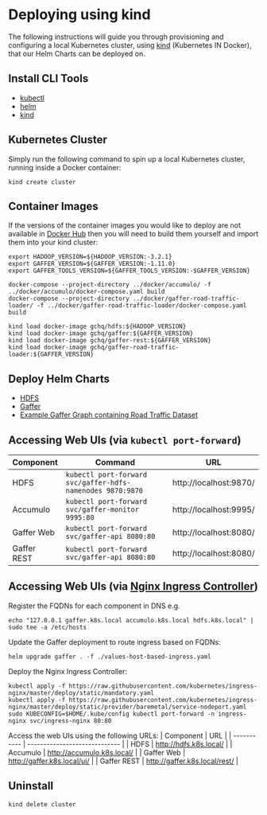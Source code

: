 # Deploying using kind

The following instructions will guide you through provisioning and configuring a local Kubernetes cluster, using [kind](https://kind.sigs.k8s.io/) (Kubernetes IN Docker), that our Helm Charts can be deployed on.


## Install CLI Tools

* [kubectl](https://kubernetes.io/docs/tasks/tools/install-kubectl/)
* [helm](https://github.com/helm/helm/releases)
* [kind](https://kind.sigs.k8s.io/docs/user/quick-start/)


## Kubernetes Cluster

Simply run the following command to spin up a local Kubernetes cluster, running inside a Docker container:
```
kind create cluster
```


## Container Images

If the versions of the container images you would like to deploy are not available in [Docker Hub](https://hub.docker.com/u/gchq) then you will need to build them yourself and import them into your kind cluster:
```
export HADOOP_VERSION=${HADOOP_VERSION:-3.2.1}
export GAFFER_VERSION=${GAFFER_VERSION:-1.11.0}
export GAFFER_TOOLS_VERSION=${GAFFER_TOOLS_VERSION:-$GAFFER_VERSION}

docker-compose --project-directory ../docker/accumulo/ -f ../docker/accumulo/docker-compose.yaml build
docker-compose --project-directory ../docker/gaffer-road-traffic-loader/ -f ../docker/gaffer-road-traffic-loader/docker-compose.yaml build

kind load docker-image gchq/hdfs:${HADOOP_VERSION}
kind load docker-image gchq/gaffer:${GAFFER_VERSION}
kind load docker-image gchq/gaffer-rest:${GAFFER_VERSION}
kind load docker-image gchq/gaffer-road-traffic-loader:${GAFFER_VERSION}
```


## Deploy Helm Charts

* [HDFS](hdfs/docs/kind-deployment.md)
* [Gaffer](gaffer/docs/kind-deployment.md)
* [Example Gaffer Graph containing Road Traffic Dataset](gaffer-road-traffic/docs/kind-deployment.md)


## Accessing Web UIs (via `kubectl port-forward`)

| Component   | Command                                                    | URL                    |
| ----------- | ---------------------------------------------------------- | ---------------------- |
| HDFS        | `kubectl port-forward svc/gaffer-hdfs-namenodes 9870:9870` | http://localhost:9870/ |
| Accumulo    | `kubectl port-forward svc/gaffer-monitor 9995:80`          | http://localhost:9995/ |
| Gaffer Web  | `kubectl port-forward svc/gaffer-api 8080:80`              | http://localhost:8080/ |
| Gaffer REST | `kubectl port-forward svc/gaffer-api 8080:80`              | http://localhost:8080/ |

## Accessing Web UIs (via [Nginx Ingress Controller](https://github.com/kubernetes/ingress-nginx))

Register the FQDNs for each component in DNS e.g.
```
echo "127.0.0.1 gaffer.k8s.local accumulo.k8s.local hdfs.k8s.local" | sudo tee -a /etc/hosts
```

Update the Gaffer deployment to route ingress based on FQDNs:
```
helm upgrade gaffer . -f ./values-host-based-ingress.yaml
```

Deploy the Nginx Ingress Controller:
```
kubectl apply -f https://raw.githubusercontent.com/kubernetes/ingress-nginx/master/deploy/static/mandatory.yaml
kubectl apply -f https://raw.githubusercontent.com/kubernetes/ingress-nginx/master/deploy/static/provider/baremetal/service-nodeport.yaml
sudo KUBECONFIG=$HOME/.kube/config kubectl port-forward -n ingress-nginx svc/ingress-nginx 80:80
```

Access the web UIs using the following URLs:
| Component   | URL                           |
| ----------- | ----------------------------- |
| HDFS        | http://hdfs.k8s.local/        |
| Accumulo    | http://accumulo.k8s.local/    |
| Gaffer Web  | http://gaffer.k8s.local/ui/   |
| Gaffer REST | http://gaffer.k8s.local/rest/ |


## Uninstall

```
kind delete cluster
```
